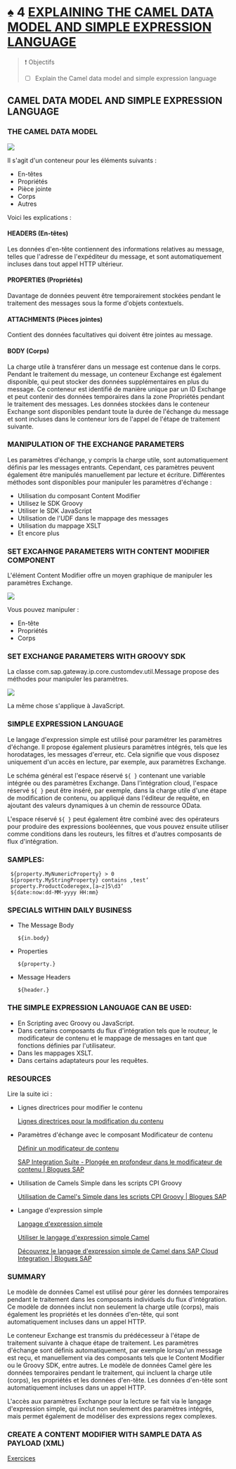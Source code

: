 # ♠ 4 [EXPLAINING THE CAMEL DATA MODEL AND SIMPLE EXPRESSION LANGUAGE](https://learning.sap.com/learning-journeys/developing-with-sap-integration-suite/using-message-monitoring-and-logging_cbf56a9f-63f2-4fe2-af39-43cc48b490c8)

> :exclamation: Objectifs
>
> - [ ] Explain the Camel data model and simple expression language

## CAMEL DATA MODEL AND SIMPLE EXPRESSION LANGUAGE

### THE CAMEL DATA MODEL

![](./RESSOURCES/CLD900_20_U4L4_001_scr.png)

Il s'agit d'un conteneur pour les éléments suivants :

- En-têtes
- Propriétés
- Pièce jointe
- Corps
- Autres

Voici les explications :

#### HEADERS (En-têtes)

Les données d'en-tête contiennent des informations relatives au message, telles que l'adresse de l'expéditeur du message, et sont automatiquement incluses dans tout appel HTTP ultérieur.

#### PROPERTIES (Propriétés)

Davantage de données peuvent être temporairement stockées pendant le traitement des messages sous la forme d'objets contextuels.

#### ATTACHMENTS (Pièces jointes)

Contient des données facultatives qui doivent être jointes au message.

#### BODY (Corps)

La charge utile à transférer dans un message est contenue dans le corps. Pendant le traitement du message, un conteneur Exchange est également disponible, qui peut stocker des données supplémentaires en plus du message. Ce conteneur est identifié de manière unique par un ID Exchange et peut contenir des données temporaires dans la zone Propriétés pendant le traitement des messages. Les données stockées dans le conteneur Exchange sont disponibles pendant toute la durée de l'échange du message et sont incluses dans le conteneur lors de l'appel de l'étape de traitement suivante.

### MANIPULATION OF THE EXCHANGE PARAMETERS

Les paramètres d'échange, y compris la charge utile, sont automatiquement définis par les messages entrants. Cependant, ces paramètres peuvent également être manipulés manuellement par lecture et écriture. Différentes méthodes sont disponibles pour manipuler les paramètres d'échange :

- Utilisation du composant Content Modifier
- Utilisez le SDK Groovy
- Utiliser le SDK JavaScript
- Utilisation de l'UDF dans le mappage des messages
- Utilisation du mappage XSLT
- Et encore plus

### SET EXCAHNGE PARAMETERS WITH CONTENT MODIFIER COMPONENT

L'élément Content Modifier offre un moyen graphique de manipuler les paramètres Exchange.

![](./RESSOURCES/CLD900_20_U4L4_002_scr.png)

Vous pouvez manipuler :

- En-tête
- Propriétés
- Corps

### SET EXCHANGE PARAMETERS WITH GROOVY SDK

La classe com.sap.gateway.ip.core.customdev.util.Message propose des méthodes pour manipuler les paramètres.

![](./RESSOURCES/CLD900_20_U4L4_003_scr.png)

La même chose s'applique à JavaScript.

### SIMPLE EXPRESSION LANGUAGE

Le langage d'expression simple est utilisé pour paramétrer les paramètres d'échange. Il propose également plusieurs paramètres intégrés, tels que les horodatages, les messages d'erreur, etc. Cela signifie que vous disposez uniquement d'un accès en lecture, par exemple, aux paramètres Exchange.

Le schéma général est l'espace réservé `${ }` contenant une variable intégrée ou des paramètres Exchange. Dans l'intégration cloud, l'espace réservé `${ }` peut être inséré, par exemple, dans la charge utile d'une étape de modification de contenu, ou appliqué dans l'éditeur de requête, en ajoutant des valeurs dynamiques à un chemin de ressource OData.

L'espace réservé `${ }` peut également être combiné avec des opérateurs pour produire des expressions booléennes, que vous pouvez ensuite utiliser comme conditions dans les routeurs, les filtres et d'autres composants de flux d'intégration.

### SAMPLES:

     ${property.MyNumericProperty} > 0
     ${property.MyStringProperty} contains ‚test‘
     property.ProductCoderegex‚[a−z]5\d3‘
     ${date:now:dd-MM-yyyy HH:mm}

### SPECIALS WITHIN DAILY BUSINESS

- The Message Body

  `${in.body}`

- Properties

  `${property.}`

- Message Headers

  `${header.}`

### THE SIMPLE EXPRESSION LANGUAGE CAN BE USED:

- En Scripting avec Groovy ou JavaScript.
- Dans certains composants du flux d'intégration tels que le routeur, le modificateur de contenu et le mappage de messages en tant que fonctions définies par l'utilisateur.
- Dans les mappages XSLT.
- Dans certains adaptateurs pour les requêtes.

### RESOURCES

Lire la suite ici :

- Lignes directrices pour modifier le contenu

  [Lignes directrices pour la modification du contenu](https://help.sap.com/docs/CLOUD_INTEGRATION/368c481cd6954bdfa5d0435479fd4eaf/6a7c9a10886a4465a10481375837bb15.html?locale=en-US)

- Paramètres d'échange avec le composant Modificateur de contenu

  [Définir un modificateur de contenu](https://help.sap.com/docs/CLOUD_INTEGRATION/368c481cd6954bdfa5d0435479fd4eaf/8f04a707843a40bf9f6e07ed55b93034.html)

  [SAP Integration Suite - Plongée en profondeur dans le modificateur de contenu | Blogues SAP](https://blogs.sap.com/2021/12/03/sap-integration-suite-deep-dive-into-content-modifier/)

- Utilisation de Camels Simple dans les scripts CPI Groovy

  [Utilisation de Camel's Simple dans les scripts CPI Groovy | Blogues SAP](https://blogs.sap.com/2018/04/05/using-camels-simple-in-cpi-groovy-scripts/)

- Langage d'expression simple

  [Langage d'expression simple](https://help.sap.com/docs/link-disclaimer?site=https%3A%2F%2Fcamel.apache.org%2Fcomponents%2Fnext%2Flanguages%2Fsimple-language.html)

  [Utiliser le langage d'expression simple Camel](https://help.sap.com/docs/CLOUD_INTEGRATION/368c481cd6954bdfa5d0435479fd4eaf/4688083fad6546c1ba25a06d4ffb9fae.html?locale=en-US&q=Camel)

  [Découvrez le langage d'expression simple de Camel dans SAP Cloud Integration | Blogues SAP](https://blogs.sap.com/2016/11/25/get-to-know-camels-simple-expression-language-in-hci/)

### SUMMARY

Le modèle de données Camel est utilisé pour gérer les données temporaires pendant le traitement dans les composants individuels du flux d'intégration. Ce modèle de données inclut non seulement la charge utile (corps), mais également les propriétés et les données d'en-tête, qui sont automatiquement incluses dans un appel HTTP.

Le conteneur Exchange est transmis du prédécesseur à l'étape de traitement suivante à chaque étape de traitement. Les paramètres d'échange sont définis automatiquement, par exemple lorsqu'un message est reçu, et manuellement via des composants tels que le Content Modifier ou le Groovy SDK, entre autres. Le modèle de données Camel gère les données temporaires pendant le traitement, qui incluent la charge utile (corps), les propriétés et les données d'en-tête. Les données d'en-tête sont automatiquement incluses dans un appel HTTP.

L'accès aux paramètres Exchange pour la lecture se fait via le langage d'expression simple, qui inclut non seulement des paramètres intégrés, mais permet également de modéliser des expressions regex complexes.

### CREATE A CONTENT MODIFIER WITH SAMPLE DATA AS PAYLOAD (XML)

[Exercices](https://learning.sap.com/learning-journeys/developing-with-sap-integration-suite/explaining-the-camel-data-model-and-simple-expression-language_a5b1158e-da28-4dcf-818c-4273126903e7)
